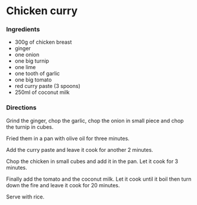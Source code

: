# Chicken curry

### Ingredients
* 300g of chicken breast
* ginger
* one onion
* one big turnip
* one lime
* one tooth of garlic
* one big tomato
* red curry paste (3 spoons)
* 250ml of coconut milk

### Directions
Grind the ginger, chop the garlic, chop the onion in small piece and chop the turnip in cubes.

Fried them in a pan with olive oil for three minutes.

Add the curry paste and leave it cook for another 2 minutes.

Chop the chicken in small cubes and add it in the pan. Let it cook for 3 minutes.

Finally add the tomato and the coconut milk. Let it cook until it boil then turn down the fire and leave it cook for 20 minutes.

Serve with rice.
